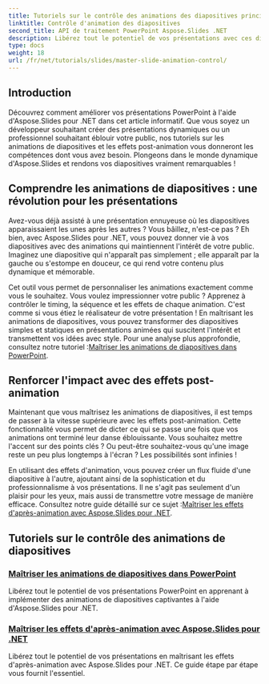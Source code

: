 ```yaml
---
title: Tutoriels sur le contrôle des animations des diapositives principales
linktitle: Contrôle d'animation des diapositives
second_title: API de traitement PowerPoint Aspose.Slides .NET
description: Libérez tout le potentiel de vos présentations avec ces didacticiels complets Aspose.Slides pour .NET couvrant les animations de diapositives et les effets après animation.
type: docs
weight: 18
url: /fr/net/tutorials/slides/master-slide-animation-control/
---
```

## Introduction

Découvrez comment améliorer vos présentations PowerPoint à l'aide d'Aspose.Slides pour .NET dans cet article informatif. Que vous soyez un développeur souhaitant créer des présentations dynamiques ou un professionnel souhaitant éblouir votre public, nos tutoriels sur les animations de diapositives et les effets post-animation vous donneront les compétences dont vous avez besoin. Plongeons dans le monde dynamique d'Aspose.Slides et rendons vos diapositives vraiment remarquables !


## Comprendre les animations de diapositives : une révolution pour les présentations

Avez-vous déjà assisté à une présentation ennuyeuse où les diapositives apparaissaient les unes après les autres ? Vous bâillez, n'est-ce pas ? Eh bien, avec Aspose.Slides pour .NET, vous pouvez donner vie à vos diapositives avec des animations qui maintiennent l'intérêt de votre public. Imaginez une diapositive qui n'apparaît pas simplement ; elle apparaît par la gauche ou s'estompe en douceur, ce qui rend votre contenu plus dynamique et mémorable. 

 Cet outil vous permet de personnaliser les animations exactement comme vous le souhaitez. Vous voulez impressionner votre public ? Apprenez à contrôler le timing, la séquence et les effets de chaque animation. C'est comme si vous étiez le réalisateur de votre présentation ! En maîtrisant les animations de diapositives, vous pouvez transformer des diapositives simples et statiques en présentations animées qui suscitent l'intérêt et transmettent vos idées avec style. Pour une analyse plus approfondie, consultez notre tutoriel :[Maîtriser les animations de diapositives dans PowerPoint](./slide-animation-in-power-point/).

## Renforcer l'impact avec des effets post-animation

Maintenant que vous maîtrisez les animations de diapositives, il est temps de passer à la vitesse supérieure avec les effets post-animation. Cette fonctionnalité vous permet de dicter ce qui se passe une fois que vos animations ont terminé leur danse éblouissante. Vous souhaitez mettre l'accent sur des points clés ? Ou peut-être souhaitez-vous qu'une image reste un peu plus longtemps à l'écran ? Les possibilités sont infinies !

 En utilisant des effets d'animation, vous pouvez créer un flux fluide d'une diapositive à l'autre, ajoutant ainsi de la sophistication et du professionnalisme à vos présentations. Il ne s'agit pas seulement d'un plaisir pour les yeux, mais aussi de transmettre votre message de manière efficace. Consultez notre guide détaillé sur ce sujet :[Maîtriser les effets d'après-animation avec Aspose.Slides pour .NET](./control-after-animation-effects/). 

## Tutoriels sur le contrôle des animations de diapositives
### [Maîtriser les animations de diapositives dans PowerPoint](./slide-animation-in-power-point/)
Libérez tout le potentiel de vos présentations PowerPoint en apprenant à implémenter des animations de diapositives captivantes à l'aide d'Aspose.Slides pour .NET.
### [Maîtriser les effets d'après-animation avec Aspose.Slides pour .NET](./control-after-animation-effects/)
Libérez tout le potentiel de vos présentations en maîtrisant les effets d'après-animation avec Aspose.Slides pour .NET. Ce guide étape par étape vous fournit l'essentiel.
